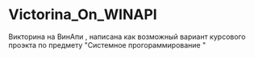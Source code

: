 # Victorina_On_WINAPI
Викторина на ВинАпи ,
написана как возможный вариант курсового проэкта по предмету "Системное прогораммирование "
